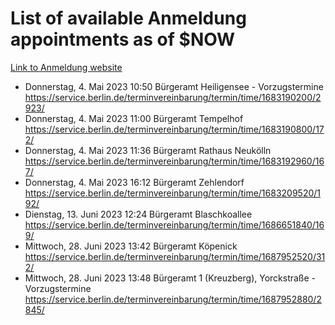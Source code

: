 # List of available Anmeldung appointments as of $NOW
[Link to Anmeldung website](https://service.berlin.de/terminvereinbarung/termin/tag.php?termin=1&anliegen[]=120686&dienstleisterlist=122210,122217,327316,122219,327312,122227,327314,122231,327346,122243,327348,122254,122252,329742,122260,329745,122262,329748,122271,327278,122273,327274,122277,327276,330436,122280,327294,122282,327290,122284,327292,122291,327270,122285,327266,122286,327264,122296,327268,150230,329760,122297,327286,122294,327284,122312,329763,122314,329775,122304,327330,122311,327334,122309,327332,317869,122281,327352,122279,329772,122283,122276,327324,122274,327326,122267,329766,122246,327318,122251,327320,122257,327322,122208,327298,122226,327300&herkunft=http%3A%2F%2Fservice.berlin.de%2Fdienstleistung%2F120686%2F)
- Donnerstag, 4. Mai 2023 10:50 Bürgeramt Heiligensee - Vorzugstermine https://service.berlin.de/terminvereinbarung/termin/time/1683190200/2923/
- Donnerstag, 4. Mai 2023 11:00 Bürgeramt Tempelhof https://service.berlin.de/terminvereinbarung/termin/time/1683190800/172/
- Donnerstag, 4. Mai 2023 11:36 Bürgeramt Rathaus Neukölln https://service.berlin.de/terminvereinbarung/termin/time/1683192960/167/
- Donnerstag, 4. Mai 2023 16:12 Bürgeramt Zehlendorf https://service.berlin.de/terminvereinbarung/termin/time/1683209520/192/
- Dienstag, 13. Juni 2023 12:24 Bürgeramt Blaschkoallee https://service.berlin.de/terminvereinbarung/termin/time/1686651840/169/
- Mittwoch, 28. Juni 2023 13:42 Bürgeramt Köpenick https://service.berlin.de/terminvereinbarung/termin/time/1687952520/312/
- Mittwoch, 28. Juni 2023 13:48 Bürgeramt 1 (Kreuzberg), Yorckstraße - Vorzugstermine https://service.berlin.de/terminvereinbarung/termin/time/1687952880/2845/
